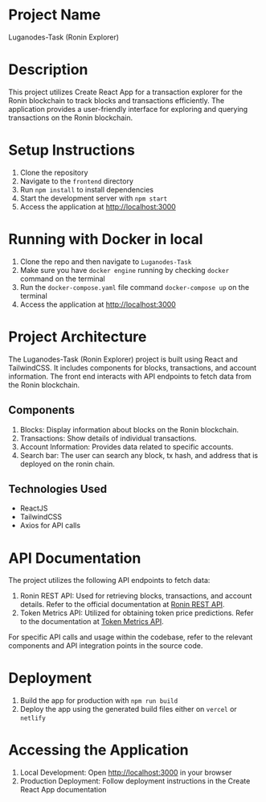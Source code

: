 # Project Name
Luganodes-Task (Ronin Explorer)

# Description
This project utilizes Create React App for a transaction explorer for the Ronin blockchain to track blocks and transactions efficiently. The application provides a user-friendly interface for exploring and querying transactions on the Ronin blockchain.

# Setup Instructions
1. Clone the repository
2. Navigate to the `frontend` directory
3. Run `npm install` to install dependencies
4. Start the development server with `npm start`
5. Access the application at [http://localhost:3000](http://localhost:3000)

# Running with Docker in local
1. Clone the repo and then navigate to `Luganodes-Task`
2. Make sure you have `docker engine` running by checking `docker` command on the terminal
3. Run the `docker-compose.yaml` file command `docker-compose up` on the terminal
4. Access the application at [http://localhost:3000](http://localhost:3000)

# Project Architecture
The Luganodes-Task (Ronin Explorer) project is built using React and TailwindCSS. It includes components for blocks, transactions, and account information. The front end interacts with API endpoints to fetch data from the Ronin blockchain. 

## Components
1. Blocks: Display information about blocks on the Ronin blockchain.
2. Transactions: Show details of individual transactions.
3. Account Information: Provides data related to specific accounts.
4. Search bar: The user can search any block, tx hash, and address that is deployed on the ronin chain.

## Technologies Used
- ReactJS
- TailwindCSS
- Axios for API calls

# API Documentation
The project utilizes the following API endpoints to fetch data:
1. Ronin REST API: Used for retrieving blocks, transactions, and account details. Refer to the official documentation at [Ronin REST API](https://docs.skymavis.com/api/ronin-rest).
2. Token Metrics API: Utilized for obtaining token price predictions. Refer to the documentation at [Token Metrics API](https://developers.tokenmetrics.com/reference/price-prediction).

For specific API calls and usage within the codebase, refer to the relevant components and API integration points in the source code.

# Deployment
1. Build the app for production with `npm run build`
2. Deploy the app using the generated build files either on `vercel` or `netlify`

# Accessing the Application
1. Local Development: Open [http://localhost:3000](http://localhost:3000) in your browser
2. Production Deployment: Follow deployment instructions in the Create React App documentation
